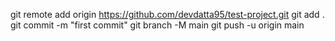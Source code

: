 git remote add origin https://github.com/devdatta95/test-project.git
git add .
git commit -m "first commit" 
git branch -M main
git push -u origin main
